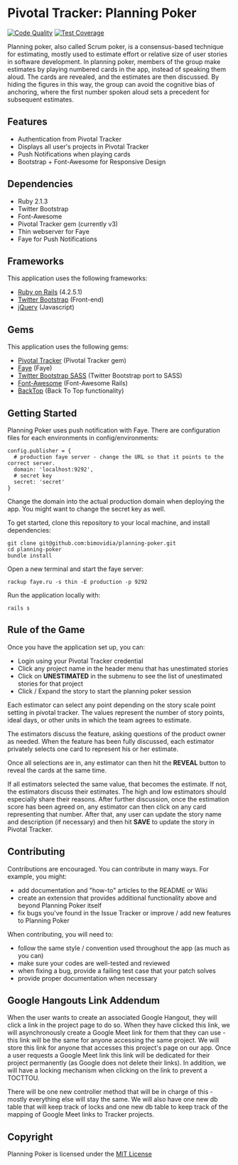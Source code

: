 # Pivotal Tracker: Planning Poker

[![Code Quality](https://codeclimate.com/github/Foodee/planning-poker/badges/gpa.svg)](https://codeclimate.com/github/Foodee/planning-poker)
[![Test Coverage](https://codeclimate.com/github/Foodee/planning-poker/badges/coverage.svg)](https://codeclimate.com/github/Foodee/planning-poker)

Planning poker, also called Scrum poker, is a consensus-based technique for estimating, mostly used to estimate effort or relative size of user stories in software development. In planning poker, members of the group make estimates by playing numbered cards in the app, instead of speaking them aloud. The cards are revealed, and the estimates are then discussed. By hiding the figures in this way, the group can avoid the cognitive bias of anchoring, where the first number spoken aloud sets a precedent for subsequent estimates.

## Features
* Authentication from Pivotal Tracker
* Displays all user's projects in Pivotal Tracker
* Push Notifications when playing cards
* Bootstrap + Font-Awesome for Responsive Design

## Dependencies
* Ruby 2.1.3
* Twitter Bootstrap
* Font-Awesome
* Pivotal Tracker gem (currently v3)
* Thin webserver for Faye
* Faye for Push Notifications

## Frameworks
This application uses the following frameworks:

* [Ruby on Rails](http://rubyonrails.org/) (4.2.5.1)
* [Twitter Bootstrap](http://twitter.github.com/bootstrap/) (Front-end)
* [jQuery](http://jquery.com/) (Javascript)

## Gems
This application uses the following gems:

* [Pivotal Tracker](https://github.com/jsmestad/pivotal-tracker) (Pivotal Tracker gem)
* [Faye](http://faye.jcoglan.com/) (Faye)
* [Twitter Bootstrap SASS](https://github.com/twbs/bootstrap-sass) (Twitter Bootstrap port to SASS)
* [Font-Awesome](https://github.com/bokmann/font-awesome-rails) (Font-Awesome Rails)
* [BackTop](https://github.com/bimovidia/backtop) (Back To Top functionality)

## Getting Started

Planning Poker uses push notification with Faye. There are configuration files for each environments in config/environments:

    config.publisher = {
      # production faye server - change the URL so that it points to the correct server.
      domain: 'localhost:9292',
      # secret key
      secret: 'secret'
    }

Change the domain into the actual production domain when deploying the app. You might want to change the secret key as well. 

To get started, clone this repository to your local machine, and install dependencies:

```shell
git clone git@github.com:bimovidia/planning-poker.git
cd planning-poker
bundle install
```

Open a new terminal and start the faye server:

```shell
rackup faye.ru -s thin -E production -p 9292
```

Run the application locally with:

```shell
rails s
```

## Rule of the Game
Once you have the application set up, you can:

* Login using your Pivotal Tracker credential
* Click any project name in the header menu that has unestimated stories
* Click on **UNESTIMATED** in the submenu to see the list of unestimated stories for that project
* Click / Expand the story to start the planning poker session

Each estimator can select any point depending on the story scale point setting in pivotal tracker. The values represent the number of story points, ideal days, or other units in which the team agrees to estimate.

The estimators discuss the feature, asking questions of the product owner as needed. When the feature has been fully discussed, each estimator privately selects one card to represent his or her estimate.

Once all selections are in, any estimator can then hit the **REVEAL** button to reveal the cards at the same time.

If all estimators selected the same value, that becomes the estimate. If not, the estimators discuss their estimates. The high and low estimators should especially share their reasons. After further discussion, once the estimation score has been agreed on, any estimator can then click on any card representing that number. After that, any user can update the story name and description (if necessary) and then hit **SAVE** to update the story in Pivotal Tracker.

## Contributing
Contributions are encouraged. You can contribute in many ways. For example, you might:

* add documentation and "how-to" articles to the README or Wiki
* create an extension that provides additional functionality above and beyond Planning Poker itself
* fix bugs you've found in the Issue Tracker or improve / add new features to Planning Poker

When contributing, you will need to:

* follow the same style / convention used throughout the app (as much as you can)
* make sure your codes are well-tested and reviewed
* when fixing a bug, provide a failing test case that your patch solves
* provide proper documentation when necessary

## Google Hangouts Link Addendum
When the user wants to create an associated Google Hangout, they will click a link in the project page to do so. When they have clicked this link, we will asynchronously create a Google Meet link for them that they can use - this link will be the same for anyone accessing the same project. We will store this link for anyone that accesses this project's page on our app. Once a user requests a Google Meet link this link will be dedicated for their project permanently (as Google does not delete their links). In addition, we will have a locking mechanism when clicking on the link to prevent a TOCTTOU.

There will be one new controller method that will be in charge of this - mostly everything else will stay the same. We will also have one new db table that will keep track of locks and one new db table to keep track of the mapping of Google Meet links to Tracker projects.

## Copyright

Planning Poker is licensed under the [MIT License](http://opensource.org/licenses/mit-license.html)
